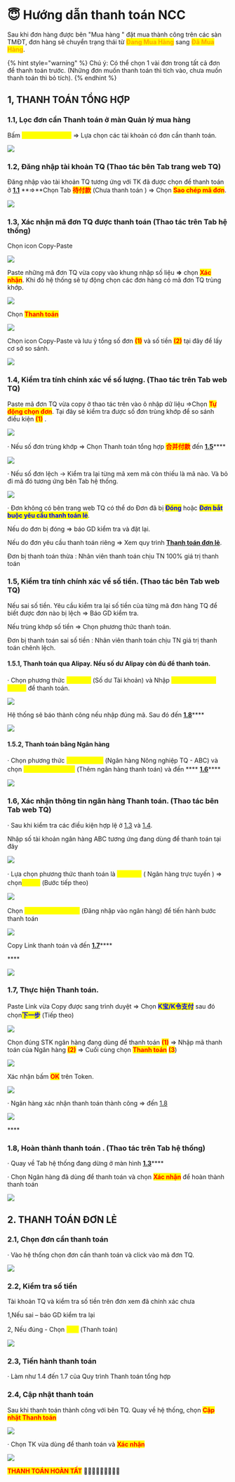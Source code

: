 # 😇 Hướng dẫn thanh toán NCC

Sau khi đơn hàng được bên "Mua hàng " đặt mua thành công trên các sàn TMĐT, đơn hàng sẽ chuyển trạng thái từ <mark style="color:orange;">**Đang Mua Hàng**</mark> sang <mark style="color:orange;">**Đã Mua Hàng**</mark>.

{% hint style="warning" %}
Chú ý: Có thể chọn 1 vài đơn trong tất cả đơn để thanh toán trước. (Những đơn muốn thanh toán thì tích vào, chưa muốn thanh toán thì bỏ tích).
{% endhint %}

## **1, THANH TOÁN TỔNG HỢP**

### **1.1,  Lọc đơn cần Thanh toán ở màn Quản lý mua hàng**

Bấm <mark style="color:yellow;">**Chưa thanh toán**</mark>  => Lựa chọn các tài khoản có đơn cần thanh toán.

![](<../../.gitbook/assets/image (22).png>)

### **1.2,  Đăng nhập tài khoản TQ (Thao tác bên Tab trang web TQ)**

Đăng nhập vào tài khoản TQ tương ứng với TK đã được chọn để thanh  toán ở [**1.1**](m1.md#1.1-loc-don-can-thanh-toan-o-man-quan-ly-mua-hang) **=>**Chọn Tab <mark style="color:red;">**待付款**</mark> (Chưa thanh toán ) => Chọn <mark style="color:red;">**Sao chép mã đơn**</mark>.

![](<../../.gitbook/assets/image (21).png>)

### **1.3, Xác nhận mã đơn TQ được thanh toán (Thao tác trên Tab hệ thống)**

Chọn icon Copy-Paste&#x20;

![](<../../.gitbook/assets/image (26).png>)

Paste những mã đơn TQ vừa copy vào khung nhập số liệu **=>** chọn <mark style="color:red;">**Xác nhận**</mark>. Khi đó hệ thống sẽ tự động chọn các đơn hàng có mã đơn TQ trùng khớp.

![](<../../.gitbook/assets/image (3).png>)

Chọn <mark style="color:red;">**Thanh toán**</mark>

![](<../../.gitbook/assets/image (19).png>)

Chọn icon Copy-Paste và lưu ý tổng số đơn <mark style="color:red;">**(1)**</mark>  và số tiền <mark style="color:red;">**(2)**</mark> tại đây để lấy cơ sở so sánh.

![](<../../.gitbook/assets/image (25).png>)

### **1.4, Kiểm tra tính chính xác về số lượng. (Thao tác trên Tab web TQ)**

Paste mã đơn TQ vừa copy ở thao tác trên vào ô nhập dữ liệu =>Chọn <mark style="color:red;">**Tự động chọn đơn**</mark>. Tại đây sẽ kiểm tra được số đơn trùng khớp để so sánh điều kiện <mark style="color:red;">**(1)**</mark> .

![](<../../.gitbook/assets/image (10).png>)

·         Nếu số đơn trùng khớp => Chọn Thanh toán tổng hợp <mark style="color:red;">**合并付款**</mark>  đến [**1.5**](m1.md#1.5-kiem-tra-tinh-chinh-xac-ve-so-tien.-thao-tac-ben-tab-web-tq)****

![](<../../.gitbook/assets/image (15).png>)

·         Nếu số đơn lệch -> Kiểm tra lại từng mã xem mã còn thiếu là mã nào. Và bỏ đi mã đó tương ứng bên Tab hệ thống.&#x20;

![](<../../.gitbook/assets/image (4).png>)

·         Đơn không có bên trang web TQ có thể do Đơn đã bị <mark style="color:blue;">**Đóng**</mark> hoặc <mark style="color:blue;">**Đơn bắt buộc yêu cầu thanh toán lẻ**</mark>.

Nếu do đơn bị đóng => báo GD kiểm tra và đặt lại.

Nếu do đơn yêu cầu thanh  toán riêng => Xem quy trình [**Thanh toán đơn lẻ**](m1.md#2.-thanh-toan-don-le).

Đơn bị thanh toán thừa : Nhân viên  thanh toán chịu TN 100% giá trị thanh toán

### **1.5, Kiểm tra tính chính xác về số tiền. (Thao tác bên Tab web TQ)**

Nếu sai số tiền. Yêu cầu kiểm tra lại số tiền của từng mã đơn hàng TQ để biết được đơn nào bị lệch => Báo GD kiểm tra.

Nếu trùng khớp số tiền => Chọn phương thức thanh toán.

Đơn bị thanh toán sai số tiền : Nhân viên  thanh toán chịu TN giá trị thanh toán chênh lệch.

#### **1.5.1, Thanh toán qua Alipay. Nếu số dư Alipay còn đủ để thanh toán.**

·         Chọn phương thức <mark style="color:yellow;">**账户余额**</mark> (Số dư Tài khoản) và Nhập <mark style="color:yellow;">**Mã Thanh toán**</mark>  <mark style="color:yellow;">**nhanh**</mark> để thanh toán.&#x20;

![](<../../.gitbook/assets/image (27).png>)

Hệ thống sẽ báo thành công nếu nhập đúng mã. Sau đó đến [**1.8**](m1.md#8.-buoc-8-hoan-thanh-thanh-toan-.-thao-tac-tren-tab-he-thong)****

![](<../../.gitbook/assets/image (24).png>)

#### **1.5.2, Thanh toán bằng Ngân hàng**&#x20;

·         Chọn phương thức <mark style="color:yellow;">**中国农业银行**</mark> (Ngân hàng Nông nghiệp TQ - ABC) và chọn <mark style="color:yellow;">**添加快捷/网银付款**</mark> (Thêm ngân hàng thanh toán) và đến **** [**1.6**](m1.md#1.6-xac-nhan-thong-tin-ngan-hang-thanh-toan.-thao-tac-ben-tab-web-tq)****

![](<../../.gitbook/assets/image (1).png>)

### **1.6, Xác nhận thông tin ngân hàng Thanh toán. (Thao tác bên Tab web TQ)**

·         Sau khi kiểm tra các điều kiện hợp lệ ở [1.3](m1.md#1.3-xac-nhan-ma-don-tq-duoc-thanh-toan-thao-tac-tren-tab-he-thong) và [1.4](m1.md#1.4-kiem-tra-tinh-chinh-xac-ve-so-luong.-thao-tac-tren-tab-web-tq).

Nhập số tài khoản ngân hàng ABC tương ứng đang dùng để thanh toán tại đây

![](<../../.gitbook/assets/image (6).png>)

·         Lựa chọn phương thức thanh toán là <mark style="color:yellow;">**网上银行**</mark> ( Ngân hàng trực tuyến ) => chọn<mark style="color:yellow;">**下一步**</mark> (Bước tiếp theo)&#x20;

![](../../.gitbook/assets/image.png)

Chọn <mark style="color:yellow;">**登录到网上银行付款**</mark> (Đăng nhập vào ngân hàng) để tiến hành bước thanh toán&#x20;

![](<../../.gitbook/assets/image (7).png>)

Copy Link thanh toán và đến [**1.7**](m1.md#1.7-thuc-hien-thanh-toan.)****

&#x20;****&#x20;

![](<../../.gitbook/assets/image (12).png>)

### **1.7, Thực hiện Thanh toán.**

Paste Link vừa Copy được sang trình duyệt => Chọn <mark style="color:blue;">**K宝/K令支付**</mark> sau đó chọn<mark style="color:blue;">**下一步**</mark> (Tiếp theo)&#x20;

![](<../../.gitbook/assets/image (16).png>)

Chọn đúng STK ngân hàng đang dùng để thanh toán <mark style="color:red;">**(1)**</mark> => Nhập mã thanh toán của Ngân hàng <mark style="color:red;">**(2)**</mark> => Cuối cùng chọn <mark style="color:red;">**Thanh toán**</mark> <mark style="color:red;">**(3**</mark>)&#x20;

![](<../../.gitbook/assets/image (17).png>)

Xác nhận bấm <mark style="color:red;">**OK**</mark> trên Token.

![](<../../.gitbook/assets/image (14).png>)

·         Ngân hàng xác nhận thanh toán thành công => đến [1.8](m1.md#1.8-hoan-thanh-thanh-toan-.-thao-tac-tren-tab-he-thong)

![](<../../.gitbook/assets/image (20).png>)

&#x20;****&#x20;

### **1.8, Hoàn thành thanh toán . (Thao tác trên Tab hệ thống)**

·         Quay về Tab hệ thống đang dừng ở màn hình [**1.3**](m1.md#1.3-xac-nhan-ma-don-tq-duoc-thanh-toan-thao-tac-tren-tab-he-thong)****

·         Chọn Ngân hàng đã dùng để thanh toán và chọn <mark style="color:red;">**Xác nhận**</mark> để hoàn thành thanh toán

![](<../../.gitbook/assets/image (18).png>)

## **2. THANH TOÁN ĐƠN LẺ**

### **2.1, Chọn đơn cần thanh toán**

·         Vào hệ thống chọn đơn cần thanh toán và click vào mã đơn TQ.&#x20;

![](<../../.gitbook/assets/image (13).png>)

### **2.2, Kiểm tra số tiền**

Tài khoản TQ và kiểm tra số tiền trên đơn xem đã chính xác chưa

1,Nếu sai – báo GD kiểm tra lại

2, Nếu đúng -  Chọn <mark style="color:yellow;">**付款**</mark> (Thanh toán)&#x20;

![](<../../.gitbook/assets/image (5).png>)

### **2.3, Tiến hành thanh toán**

·         Làm như 1.4 đến 1.7 của Quy trình Thanh toán tổng hợp

### **2.4, Cập nhật thanh toán**

Sau khi thanh toán thành công với bên TQ. Quay về hệ thống, chọn <mark style="color:red;">**Cập nhật Thanh toán**</mark>&#x20;

![](<../../.gitbook/assets/image (2).png>)



·         Chọn TK vừa dùng để  thanh toán và <mark style="color:red;">**Xác nhận**</mark>

![](<../../.gitbook/assets/image (23).png>)

&#x20;                                                <mark style="color:red;">**THANH TOÁN HOÀN TẤT**</mark> :tada::tada::tada::tada::tada::tada::tada::tada::tada:

